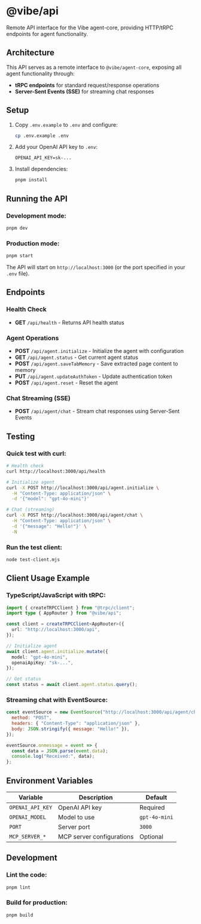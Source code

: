 # @vibe/api

Remote API interface for the Vibe agent-core, providing HTTP/tRPC endpoints for agent functionality.

## Architecture

This API serves as a remote interface to `@vibe/agent-core`, exposing all agent functionality through:

- **tRPC endpoints** for standard request/response operations
- **Server-Sent Events (SSE)** for streaming chat responses

## Setup

1. Copy `.env.example` to `.env` and configure:

   ```bash
   cp .env.example .env
   ```

2. Add your OpenAI API key to `.env`:

   ```env
   OPENAI_API_KEY=sk-...
   ```

3. Install dependencies:
   ```bash
   pnpm install
   ```

## Running the API

### Development mode:

```bash
pnpm dev
```

### Production mode:

```bash
pnpm start
```

The API will start on `http://localhost:3000` (or the port specified in your `.env` file).

## Endpoints

### Health Check

- **GET** `/api/health` - Returns API health status

### Agent Operations

- **POST** `/api/agent.initialize` - Initialize the agent with configuration
- **GET** `/api/agent.status` - Get current agent status
- **POST** `/api/agent.saveTabMemory` - Save extracted page content to memory
- **PUT** `/api/agent.updateAuthToken` - Update authentication token
- **POST** `/api/agent.reset` - Reset the agent

### Chat Streaming (SSE)

- **POST** `/api/agent/chat` - Stream chat responses using Server-Sent Events

## Testing

### Quick test with curl:

```bash
# Health check
curl http://localhost:3000/api/health

# Initialize agent
curl -X POST http://localhost:3000/api/agent.initialize \
  -H "Content-Type: application/json" \
  -d '{"model": "gpt-4o-mini"}'

# Chat (streaming)
curl -X POST http://localhost:3000/api/agent/chat \
  -H "Content-Type: application/json" \
  -d '{"message": "Hello!"}' \
  -N
```

### Run the test client:

```bash
node test-client.mjs
```

## Client Usage Example

### TypeScript/JavaScript with tRPC:

```typescript
import { createTRPCClient } from "@trpc/client";
import type { AppRouter } from "@vibe/api";

const client = createTRPCClient<AppRouter>({
  url: "http://localhost:3000/api",
});

// Initialize agent
await client.agent.initialize.mutate({
  model: "gpt-4o-mini",
  openaiApiKey: "sk-...",
});

// Get status
const status = await client.agent.status.query();
```

### Streaming chat with EventSource:

```javascript
const eventSource = new EventSource("http://localhost:3000/api/agent/chat", {
  method: "POST",
  headers: { "Content-Type": "application/json" },
  body: JSON.stringify({ message: "Hello!" }),
});

eventSource.onmessage = event => {
  const data = JSON.parse(event.data);
  console.log("Received:", data);
};
```

## Environment Variables

| Variable         | Description               | Default       |
| ---------------- | ------------------------- | ------------- |
| `OPENAI_API_KEY` | OpenAI API key            | Required      |
| `OPENAI_MODEL`   | Model to use              | `gpt-4o-mini` |
| `PORT`           | Server port               | `3000`        |
| `MCP_SERVER_*`   | MCP server configurations | Optional      |

## Development

### Lint the code:

```bash
pnpm lint
```

### Build for production:

```bash
pnpm build
```
